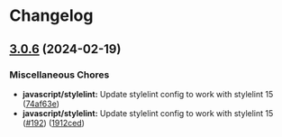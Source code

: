 # Changelog

## [3.0.6](https://github.com/kronostechnologies/standards/compare/eslint-config-react-v3.0.5...eslint-config-react-v3.0.6) (2024-02-19)


### Miscellaneous Chores

* **javascript/stylelint:** Update stylelint config to work with stylelint 15 ([74af63e](https://github.com/kronostechnologies/standards/commit/74af63eae81047c9bd2ed988a2858b21e74427e1))
* **javascript/stylelint:** Update stylelint config to work with stylelint 15 ([#192](https://github.com/kronostechnologies/standards/issues/192)) ([1912ced](https://github.com/kronostechnologies/standards/commit/1912cedc0474a4ef28a701f80c5f67e994ac670b))
